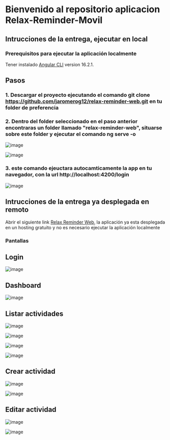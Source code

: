 # Bienvenido al repositorio aplicacion Relax-Reminder-Movil

## Intrucciones de la entrega, ejecutar en local

### Prerequisitos para ejecutar la aplicación localmente

Tener instalado [Angular CLI](https://github.com/angular/angular-cli) version 16.2.1.

## Pasos

### 1. Descargar el proyecto ejecutando el comando git clone https://github.com/jaromerog12/relax-reminder-web.git en tu folder de preferencia

### 2. Dentro del folder seleccionado en el paso anterior encontraras un folder llamado "relax-reminder-web", situarse sobre este folder y ejecutar el comando ng serve -o

![image](https://github.com/jaromerog12/relax-reminder-web/assets/123959005/ef1fc711-4b6c-4fa5-8fb6-148319362918)

![image](https://github.com/jaromerog12/relax-reminder-web/assets/123959005/a1d9454d-e67f-44e3-a788-69b4b7e75fc9)

### 3. este comando ejeuctara autocamticamente la app en tu navegador, con la url http://localhost:4200/login

![image](https://github.com/jaromerog12/relax-reminder-web/assets/123959005/5a7cf65c-4b6a-4e97-863e-351fc43a10a7)

## Intrucciones de la entrega ya desplegada en remoto 

Abrir el siguiente link [Relax Reminder Web](https://jaromerog12.github.io/relax-reminder-web/login), la aplicación ya esta desplegada en un hosting gratuito y no es necesario ejecutar la aplicación localmente

### Pantallas 

## Login 

![image](https://github.com/jaromerog12/relax-reminder-web/assets/123959005/88c80b28-dc55-42ce-8dfb-8d25d7c00f0d)

## Dashboard

![image](https://github.com/jaromerog12/relax-reminder-web/assets/123959005/48337d50-bda1-4640-a941-df21013574ec)

## Listar actividades

![image](https://github.com/jaromerog12/relax-reminder-web/assets/123959005/415b22b8-9e09-46f6-b110-0b4ee5d931ea)

![image](https://github.com/jaromerog12/relax-reminder-web/assets/123959005/c5680ec5-aa74-4908-8e1e-dc118b448b1a)

![image](https://github.com/jaromerog12/relax-reminder-web/assets/123959005/b8b0f4e5-6d2e-4a49-a631-d40d06a0d187)

![image](https://github.com/jaromerog12/relax-reminder-web/assets/123959005/a3e248c6-5901-4937-9104-23ea753f7189)

## Crear actividad

![image](https://github.com/jaromerog12/relax-reminder-web/assets/123959005/2dbd626f-cfdb-4c39-bed8-19e15ae53dae)

![image](https://github.com/jaromerog12/relax-reminder-web/assets/123959005/d061bdc5-1644-4dfe-a409-2eed92f2eed1)

## Editar actividad

![image](https://github.com/jaromerog12/relax-reminder-web/assets/123959005/d53c200d-92e7-46b5-8ab1-1dbbf2bf3700)

![image](https://github.com/jaromerog12/relax-reminder-web/assets/123959005/fe1d155a-6e43-404e-9433-0e56dacc3be7)
